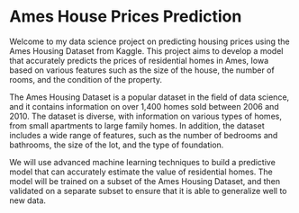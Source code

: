 # Ames House Prices Prediction
Welcome to my data science project on predicting housing prices using the Ames Housing Dataset from Kaggle. This project aims to develop a model that accurately predicts the prices of residential homes in Ames, Iowa based on various features such as the size of the house, the number of rooms, and the condition of the property.

The Ames Housing Dataset is a popular dataset in the field of data science, and it contains information on over 1,400 homes sold between 2006 and 2010. The dataset is diverse, with information on various types of homes, from small apartments to large family homes. In addition, the dataset includes a wide range of features, such as the number of bedrooms and bathrooms, the size of the lot, and the type of foundation.

We will use advanced machine learning techniques to build a predictive model that can accurately estimate the value of residential homes. The model will be trained on a subset of the Ames Housing Dataset, and then validated on a separate subset to ensure that it is able to generalize well to new data.
